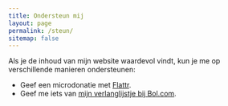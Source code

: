 ```yaml
---
title: Ondersteun mij
layout: page
permalink: /steun/
sitemap: false
---
```

Als je de inhoud van mijn website waardevol vindt, kun je me op verschillende manieren ondersteunen:

- Geef een microdonatie met [Flattr](https://flattr.com).
- Geef me iets van [mijn verlanglijstje bij Bol.com](https://www.bol.com/nl/verlanglijstje/1g676g32313935343836303132522jkttky/index.html).
